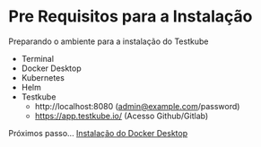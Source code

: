 # Pre Requisitos para a Instalação

Preparando o ambiente para a instalação do Testkube

- Terminal
- Docker Desktop
- Kubernetes
- Helm
- Testkube
    - http://localhost:8080 (admin@example.com/password)
    - https://app.testkube.io/ (Acesso Github/Gitlab)

Próximos passo... [Instalação do Docker Desktop](./docker-desktop.md)